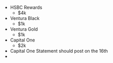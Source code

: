 - HSBC Rewards
	- $4k
- Ventura Black
	- $1k
- Ventura Gold
	- $1k
- Capital One
	- $2k
- Capital One Statement should post on the 16th
-